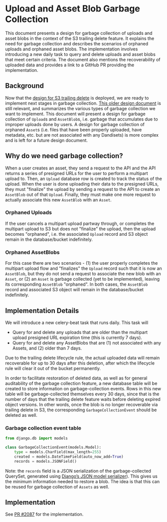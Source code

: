 # Upload and Asset Blob Garbage Collection

This document presents a design for garbage collection of uploads and asset blobs in the context of the S3 trailing delete feature. It explains the need for garbage collection and describes the scenarios of orphaned uploads and orphaned asset blobs. The implementation involves introducing a new daily task to query and delete uploads and asset blobs that meet certain criteria. The document also mentions the recoverability of uploaded data and provides a link to a GitHub PR providing the implementation.

## Background

Now that the [design for S3 trailing delete](https://github.com/dandi/dandi-archive/blob/master/doc/design/s3-trailing-delete.md) is deployed, we are ready to implement next stages in garbage collection. [This older design document](https://github.com/dandi/dandi-archive/blob/master/doc/design/garbage-collection-1.md#uploads) is still relevant, and summarizes the various types of garbage collection we want to implement. This document will present a design for garbage collection of `Upload`s and `AssetBlob`s, i.e. garbage that accumulates due to improper uploads done by users. A design for garbage collection of orphaned `Asset`s (i.e. files that have been properly uploaded, have metadata, etc. but are not associated with any Dandisets) is more complex and is left for a future design document.

## Why do we need garbage collection?

When a user creates an asset, they send a request to the API and the API returns a series of presigned URLs for the user to perform a multipart upload to. Then, an `Upload` database row is created to track the status of the upload. When the user is done uploading their data to the presigned URLs, they must "finalize" the upload by sending a request to the API to create an `AssetBlob` out of that `Upload`. Finally, they must make one more request to actually associate this new `AssetBlob` with an `Asset`.

### Orphaned Uploads

If the user cancels a multipart upload partway through, or completes the multipart upload to S3 but does not "finalize" the upload, then the upload becomes "orphaned", i.e. the associated `Upload` record and S3 object remain in the database/bucket indefinitely.

### Orphaned AssetBlobs

For this case there are two scenarios - (1)  the user properly completes the multipart upload flow and "finalizes" the `Upload` record such that it is now an `AssetBlob`, but they do not send a request to associate the new blob with an `Asset`, or (2) an `Asset` is garbage collected (yet to be implemented), leaving its corresponding `AssetBlob` "orphaned". In both cases, the `AssetBlob` record and associated S3 object will remain in the database/bucket indefinitely.

## Implementation Details

We will introduce a new celery-beat task that runs daily. This task will

- Query for and delete any uploads that are older than the multipart upload presigned URL expiration time (this is currently 7 days).
- Query for and delete any AssetBlobs that are (1) not associated with any Assets, and (2) older than 7 days.

Due to the trailing delete lifecycle rule, the actual uploaded data will remain recoverable for up to 30 days after this deletion, after which the lifecycle rule will clear it out of the bucket permanently.

In order to facilitate restoration of deleted data, as well as for general auditability of the garbage collection feature, a new database table will be created to store information on garbage-collection events. Rows in this new table will be garbage-collected themselves every 30 days, since that is the number of days that the trailing delete feature waits before deleting expired object versions. In other words, once the blob is no longer recoverable via trailing delete in S3, the corresponding `GarbageCollectionEvent` should be deleted as well.

### Garbage collection event table

```python
from django.db import models

class GarbageCollectionEvent(models.Model):
    type = models.CharField(max_length=255)
    created = models.DateTimeField(auto_now_add=True)
    records = models.JSONField()
```

Note: the `records` field is a JSON serialization of the garbage-collected QuerySet, generated using [Django’s JSON model serializer](https://docs.djangoproject.com/en/5.1/topics/serialization/#serialization-formats-json)). This gives us the minimum information needed to restore a blob. The idea is that this can be reused for garbage collection of `Assets` as well.

## Implementation
See [PR #2087](https://github.com/dandi/dandi-archive/pull/2087) for the implementation.
